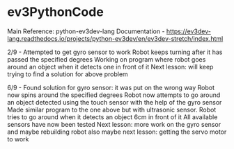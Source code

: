 # ev3PythonCode


Main Reference: python-ev3dev-lang Documentation -  https://ev3dev-lang.readthedocs.io/projects/python-ev3dev/en/ev3dev-stretch/index.html


2/9 - Attempted to get gyro sensor to work
      Robot keeps turning after it has passed the specified degrees
      Working on program where robot goes around an object when it detects one in front of it
      Next lesson: will keep trying to find a solution for above problem
      
6/9 - Found solution for gyro sensor: it was put on the wrong way
      Robot now spins around the specified degrees
      Robot now attempts to go around an object detected using the touch sensor with the help of the gyro sensor
      Made similar program to the one above but with ultrasonic sensor.
      Robot tries to go around when it detects an object 6cm in front of it
      All available sensors have now been tested
      Next lesson: more work on the gyro sensor and maybe rebuilding robot
      also maybe next lesson: getting the servo motor to work

